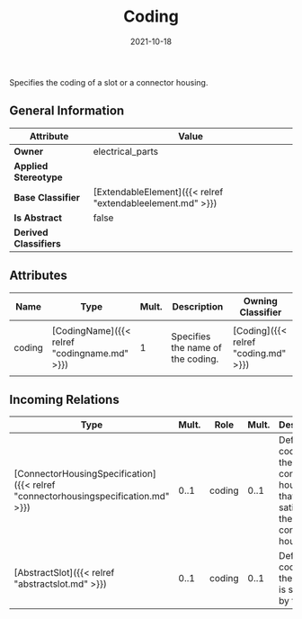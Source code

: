 ﻿---
title: Coding
toc: false
type: specs
date: "2021-10-18"
draft: false
specification: VEC
version: 1.2.1
documentType: "Recommendation"
elementType: Class
classes:
  - Coding
menu_name: vec-1.2.1
---
<p> Specifies the coding of a slot or a connector housing.      </p>

## General Information

| Attribute               | Value |
|-------------------------|-------|
| **Owner**               | electrical_parts |
| **Applied Stereotype**  |   |
| **Base Classifier**     | [ExtendableElement]({{< relref "extendableelement.md" >}})<br/>  |
| **Is Abstract**         | false |
| **Derived Classifiers** |   |

## Attributes
|  Name  |  Type  |  Mult.  |  Description  |  Owning Classifier  |
|--------|--------|---------|---------------|--------------|
|coding | [CodingName]({{< relref "codingname.md" >}}) | 1 | <p> Specifies the name of the coding.      </p> | [Coding]({{< relref "coding.md" >}}) |

##  Incoming Relations
|    Type  |   Mult.  |   Role    |   Mult.   |   Description  |
|----------|----------|-----------|-----------|----------------|
| [ConnectorHousingSpecification]({{< relref "connectorhousingspecification.md" >}}) | 0..1 | coding | 0..1 | Defines coding of the connector housing that is satisfied by the connector housing. |
| [AbstractSlot]({{< relref "abstractslot.md" >}}) | 0..1 | coding | 0..1 | Defines coding of the slot that is satisfied by the Slot. |
